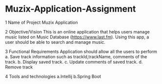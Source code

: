 # Muzix-Application-Assignment

1 Name of Project Muzix Application

2 Objective/Vision 
  This is an online application that helps users manage music listed on Music Database (https://www.last.fm).
  Using this app, a user should be able to search and manage music.
  
3 Functional Requirements 
 Application should allow all the users to perform
  a. Save track information such as trackId,trackName, comments of the track.
  b. Display saved track.
  c. Update comments of saved track.
  d. Remove track

4 Tools and technologies
  a.Intellij 
  b.Spring Boot
  
